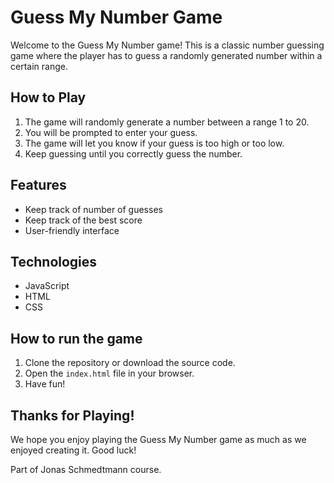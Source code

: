 # Guess My Number Game

Welcome to the Guess My Number game! This is a classic number guessing game where the player has to guess a randomly generated number within a certain range.

## How to Play

1. The game will randomly generate a number between a range 1 to 20.
2. You will be prompted to enter your guess.
3. The game will let you know if your guess is too high or too low.
4. Keep guessing until you correctly guess the number.

## Features
- Keep track of number of guesses
- Keep track of the best score
- User-friendly interface

## Technologies
- JavaScript
- HTML
- CSS

## How to run the game
1. Clone the repository or download the source code.
2. Open the `index.html` file in your browser.
3. Have fun!

## Thanks for Playing!
We hope you enjoy playing the Guess My Number game as much as we enjoyed creating it. Good luck!

Part of Jonas Schmedtmann course.
